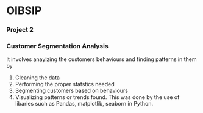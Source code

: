 # OIBSIP
### Project 2 
### Customer Segmentation Analysis
It involves anaylzing the customers behaviours and finding patterns in them by 
1. Cleaning the data
2. Performing the proper statstics needed
3. Segmenting customers based on behaviours
4. Visualizing patterns or trends found.
This was done by the use of libaries such as  Pandas, matplotlib, seaborn in Python.

